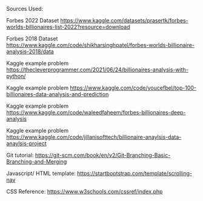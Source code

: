 Sources Used:

Forbes 2022 Dataset
https://www.kaggle.com/datasets/prasertk/forbes-worlds-billionaires-list-2022?resource=download

Forbes 2018 Dataset
https://www.kaggle.com/code/shikharsinghpatel/forbes-worlds-billionaire-analysis-2018/data 

Kaggle example problem
https://thecleverprogrammer.com/2021/06/24/billionaires-analysis-with-python/ 

Kaggle example problem
https://www.kaggle.com/code/youcefbel/top-100-billionaires-data-analysis-and-prediction 

Kaggle example problem
https://www.kaggle.com/code/waleedfaheem/forbes-billionaires-deep-analysis

Kaggle example problem
https://www.kaggle.com/code/jillanisofttech/billionaire-anaylsis-data-anaylsis-project

Git tutorial:
https://git-scm.com/book/en/v2/Git-Branching-Basic-Branching-and-Merging 

Javascript/ HTML template:
https://startbootstrap.com/template/scrolling-nav 

CSS Reference: 
https://www.w3schools.com/cssref/index.php 